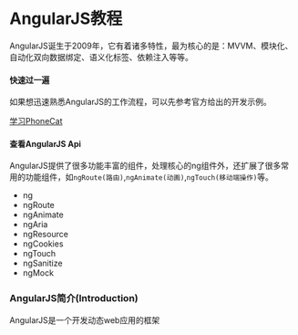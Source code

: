 # AngularJS教程
AngularJS诞生于2009年，它有着诸多特性，最为核心的是：MVVM、模块化、自动化双向数据绑定、语义化标签、依赖注入等等。

#### 快速过一遍
如果想迅速熟悉AngularJS的工作流程，可以先参考官方给出的开发示例。

[学习PhoneCat](http://www.angularjs.net.cn/phonecat/)

#### 查看AngularJS Api
AngularJS提供了很多功能丰富的组件，处理核心的ng组件外，还扩展了很多常用的功能组件，如`ngRoute(路由)`,`ngAnimate(动画)`,`ngTouch(移动端操作)`等。
- ng
- ngRoute
- ngAnimate
- ngAria
- ngResource
- ngCookies
- ngTouch
- ngSanitize
- ngMock

### AngularJS简介(Introduction)
AngularJS是一个开发动态web应用的框架
